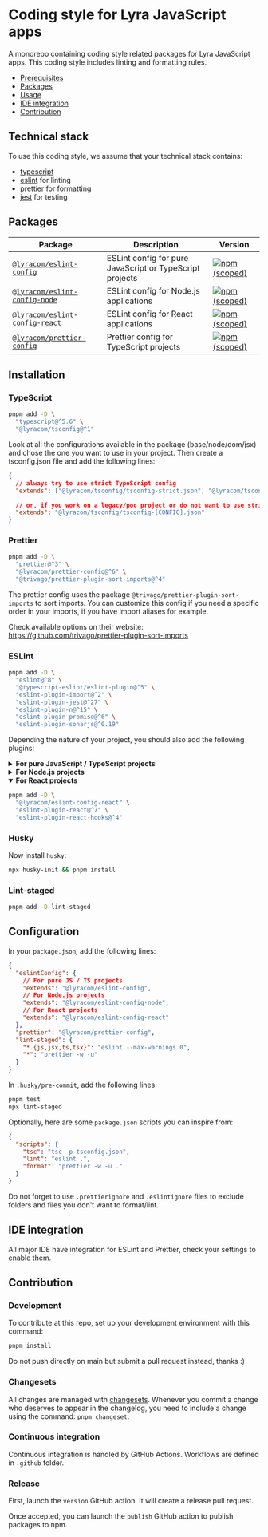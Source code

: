 # Coding style for Lyra JavaScript apps

A monorepo containing coding style related packages for Lyra JavaScript apps.
This coding style includes linting and formatting rules.

- [Prerequisites](#prerequisites)
- [Packages](#packages)
- [Usage](#usage)
- [IDE integration](#ide-integration)
- [Contribution](#contribution)

## Technical stack

To use this coding style, we assume that your technical stack contains:

- [typescript](https://www.typescriptlang.org/)
- [eslint](https://eslint.org/) for linting
- [prettier](https://prettier.io/) for formatting
- [jest](https://jestjs.io/) for testing

## Packages

| Package                                                         | Description                                              | Version                                                                                                                                  |
| --------------------------------------------------------------- | -------------------------------------------------------- | ---------------------------------------------------------------------------------------------------------------------------------------- |
| [`@lyracom/eslint-config`](/packages/eslint-config)             | ESLint config for pure JavaScript or TypeScript projects | [![npm (scoped)](https://img.shields.io/npm/v/@lyracom/eslint-config)](https://www.npmjs.com/package/@lyracom/eslint-config)             |
| [`@lyracom/eslint-config-node`](/packages/eslint-config-node)   | ESLint config for Node.js applications                   | [![npm (scoped)](https://img.shields.io/npm/v/@lyracom/eslint-config-node)](https://www.npmjs.com/package/@lyracom/eslint-config-node)   |
| [`@lyracom/eslint-config-react`](/packages/eslint-config-react) | ESLint config for React applications                     | [![npm (scoped)](https://img.shields.io/npm/v/@lyracom/eslint-config-react)](https://www.npmjs.com/package/@lyracom/eslint-config-react) |
| [`@lyracom/prettier-config`](/packages/prettier-config)         | Prettier config for TypeScript projects                  | [![npm (scoped)](https://img.shields.io/npm/v/@lyracom/prettier-config)](https://www.npmjs.com/package/@lyracom/prettier-config)         |

## Installation

### TypeScript

```sh
pnpm add -D \
  "typescript@^5.6" \
  "@lyracom/tsconfig@^1"
```

Look at all the configurations available in the package (base/node/dom/jsx) and chose the one you want to use in your project. Then create a tsconfig.json file and add the following lines:

```json
{
  // always try to use strict TypeScript config
  "extends": ["@lyracom/tsconfig/tsconfig-strict.json", "@lyracom/tsconfig/tsconfig-[CONFIG].json"],

  // or, if you work on a legacy/poc project or do not want to use strict config
  "extends": "@lyracom/tsconfig/tsconfig-[CONFIG].json"
}
```

### Prettier

```sh
pnpm add -D \
  "prettier@^3" \
  "@lyracom/prettier-config@^6" \
  "@trivago/prettier-plugin-sort-imports@^4"
```

The prettier config uses the package `@trivago/prettier-plugin-sort-imports` to sort imports. You can customize this config if you need a specific order in your imports, if you have import aliases for example.

Check available options on their website: https://github.com/trivago/prettier-plugin-sort-imports

### ESLint

```sh
pnpm add -D \
  "eslint@^8" \
  "@typescript-eslint/eslint-plugin@^5" \
  "eslint-plugin-import@^2" \
  "eslint-plugin-jest@^27" \
  "eslint-plugin-n@^15" \
  "eslint-plugin-promise@^6" \
  "eslint-plugin-sonarjs@^0.19"
```

Depending the nature of your project, you should also add the following plugins:

<details>
<summary><b>For pure JavaScript / TypeScript projects</b></summary>

```sh
pnpm add -D \
  "@lyracom/eslint-config"
```

</details>

<details>
<summary><b>For Node.js projects</b></summary>

```sh
pnpm add -D \
  "@lyracom/eslint-config-node"
```

</details>

<details open>
<summary><b>For React projects</b></summary>

```sh
pnpm add -D \
  "@lyracom/eslint-config-react" \
  "eslint-plugin-react@^7" \
  "eslint-plugin-react-hooks@^4"
```

</details>

### Husky

Now install `husky`:

```sh
npx husky-init && pnpm install
```

### Lint-staged

```sh
pnpm add -D lint-staged
```

## Configuration

In your `package.json`, add the following lines:

```json
{
  "eslintConfig": {
    // For pure JS / TS projects
    "extends": "@lyracom/eslint-config",
    // For Node.js projects
    "extends": "@lyracom/eslint-config-node",
    // For React projects
    "extends": "@lyracom/eslint-config-react"
  },
  "prettier": "@lyracom/prettier-config",
  "lint-staged": {
    "*.{js,jsx,ts,tsx}": "eslint --max-warnings 0",
    "*": "prettier -w -u"
  }
}
```

In `.husky/pre-commit`, add the following lines:

```sh
pnpm test
npx lint-staged
```

Optionally, here are some `package.json` scripts you can inspire from:

```json
{
  "scripts": {
    "tsc": "tsc -p tsconfig.json",
    "lint": "eslint .",
    "format": "prettier -w -u ."
  }
}
```

Do not forget to use `.prettierignore` and `.eslintignore` files to exclude folders and files you don't want to format/lint.

## IDE integration

All major IDE have integration for ESLint and Prettier, check your settings to enable them.

## Contribution

### Development

To contribute at this repo, set up your development environment with this command:

```sh
pnpm install
```

Do not push directly on main but submit a pull request instead, thanks :)

### Changesets

All changes are managed with [changesets](https://github.com/changesets/changesets). Whenever you commit a change who deserves to appear in the changelog, you need to include a change using the command: `pnpm changeset`.

### Continuous integration

Continuous integration is handled by GitHub Actions. Workflows are defined in `.github` folder.

### Release

First, launch the `version` GitHub action. It will create a release pull request.

Once accepted, you can launch the `publish` GitHub action to publish packages to npm.
